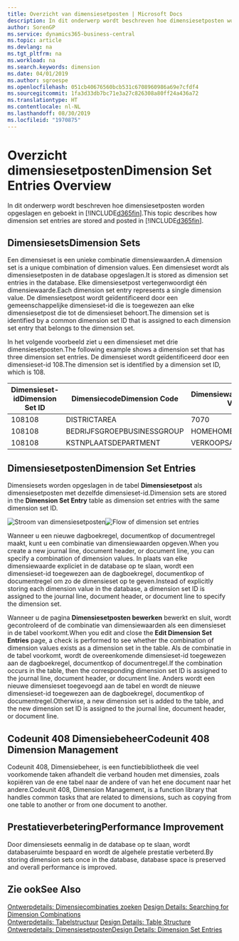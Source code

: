 ```yaml
---
title: Overzicht van dimensiesetposten | Microsoft Docs
description: In dit onderwerp wordt beschreven hoe dimensiesetposten worden opgeslagen en geboekt in Dynamics 365.
author: SorenGP
ms.service: dynamics365-business-central
ms.topic: article
ms.devlang: na
ms.tgt_pltfrm: na
ms.workload: na
ms.search.keywords: dimension
ms.date: 04/01/2019
ms.author: sgroespe
ms.openlocfilehash: 051cb40676560bcb531c6708960986a69e7cfdf4
ms.sourcegitcommit: 1fa3d33db7bc71e3a27c826308a80ff24a436a72
ms.translationtype: HT
ms.contentlocale: nl-NL
ms.lasthandoff: 08/30/2019
ms.locfileid: "1970875"
---
```

# <a name="dimension-set-entries-overview"></a><span data-ttu-id="d2978-103">Overzicht dimensiesetposten</span><span class="sxs-lookup"><span data-stu-id="d2978-103">Dimension Set Entries Overview</span></span>
<span data-ttu-id="d2978-104">In dit onderwerp wordt beschreven hoe dimensiesetposten worden opgeslagen en geboekt in [!INCLUDE[d365fin](includes/d365fin_md.md)].</span><span class="sxs-lookup"><span data-stu-id="d2978-104">This topic describes how dimension set entries are stored and posted in [!INCLUDE[d365fin](includes/d365fin_md.md)].</span></span>  

## <a name="dimension-sets"></a><span data-ttu-id="d2978-105">Dimensiesets</span><span class="sxs-lookup"><span data-stu-id="d2978-105">Dimension Sets</span></span>  
<span data-ttu-id="d2978-106">Een dimensieset is een unieke combinatie dimensiewaarden.</span><span class="sxs-lookup"><span data-stu-id="d2978-106">A dimension set is a unique combination of dimension values.</span></span> <span data-ttu-id="d2978-107">Een dimensieset wordt als dimensiesetposten in de database opgeslagen.</span><span class="sxs-lookup"><span data-stu-id="d2978-107">It is stored as dimension set entries in the database.</span></span> <span data-ttu-id="d2978-108">Elke dimensiesetpost vertegenwoordigt één dimensiewaarde.</span><span class="sxs-lookup"><span data-stu-id="d2978-108">Each dimension set entry represents a single dimension value.</span></span> <span data-ttu-id="d2978-109">De dimensiesetpost wordt geïdentificeerd door een gemeenschappelijke dimensieset-id die is toegewezen aan elke dimensiesetpost die tot de dimensieset behoort.</span><span class="sxs-lookup"><span data-stu-id="d2978-109">The dimension set is identified by a common dimension set ID that is assigned to each dimension set entry that belongs to the dimension set.</span></span>  

<span data-ttu-id="d2978-110">In het volgende voorbeeld ziet u een dimensieset met drie dimensiesetposten.</span><span class="sxs-lookup"><span data-stu-id="d2978-110">The following example shows a dimension set that has three dimension set entries.</span></span> <span data-ttu-id="d2978-111">De dimensieset wordt geïdentificeerd door een dimensieset-id 108.</span><span class="sxs-lookup"><span data-stu-id="d2978-111">The dimension set is identified by a dimension set ID, which is 108.</span></span>  

|<span data-ttu-id="d2978-112">Dimensieset-id</span><span class="sxs-lookup"><span data-stu-id="d2978-112">Dimension Set ID</span></span>|<span data-ttu-id="d2978-113">Dimensiecode</span><span class="sxs-lookup"><span data-stu-id="d2978-113">Dimension Code</span></span>|<span data-ttu-id="d2978-114">Dimensiewaardecode</span><span class="sxs-lookup"><span data-stu-id="d2978-114">Dimension Value Code</span></span>|<span data-ttu-id="d2978-115">Dimensiewaardenaam</span><span class="sxs-lookup"><span data-stu-id="d2978-115">Dimension Value Name</span></span>|  
|----------------------|--------------------|--------------------------|--------------------------|  
|<span data-ttu-id="d2978-116">108</span><span class="sxs-lookup"><span data-stu-id="d2978-116">108</span></span>|<span data-ttu-id="d2978-117">DISTRICT</span><span class="sxs-lookup"><span data-stu-id="d2978-117">AREA</span></span>|<span data-ttu-id="d2978-118">70</span><span class="sxs-lookup"><span data-stu-id="d2978-118">70</span></span>|<span data-ttu-id="d2978-119">Noord-Amerika</span><span class="sxs-lookup"><span data-stu-id="d2978-119">America North</span></span>|  
|<span data-ttu-id="d2978-120">108</span><span class="sxs-lookup"><span data-stu-id="d2978-120">108</span></span>|<span data-ttu-id="d2978-121">BEDRIJFSGROEP</span><span class="sxs-lookup"><span data-stu-id="d2978-121">BUSINESSGROUP</span></span>|<span data-ttu-id="d2978-122">HOME</span><span class="sxs-lookup"><span data-stu-id="d2978-122">HOME</span></span>|<span data-ttu-id="d2978-123">Home</span><span class="sxs-lookup"><span data-stu-id="d2978-123">Home</span></span>|  
|<span data-ttu-id="d2978-124">108</span><span class="sxs-lookup"><span data-stu-id="d2978-124">108</span></span>|<span data-ttu-id="d2978-125">KSTNPLAATS</span><span class="sxs-lookup"><span data-stu-id="d2978-125">DEPARTMENT</span></span>|<span data-ttu-id="d2978-126">VERKOOP</span><span class="sxs-lookup"><span data-stu-id="d2978-126">SALES</span></span>|<span data-ttu-id="d2978-127">Verkoop</span><span class="sxs-lookup"><span data-stu-id="d2978-127">Sales</span></span>|  

## <a name="dimension-set-entries"></a><span data-ttu-id="d2978-128">Dimensiesetposten</span><span class="sxs-lookup"><span data-stu-id="d2978-128">Dimension Set Entries</span></span>  
<span data-ttu-id="d2978-129">Dimensiesets worden opgeslagen in de tabel **Dimensiesetpost** als dimensiesetposten met dezelfde dimensieset-id.</span><span class="sxs-lookup"><span data-stu-id="d2978-129">Dimension sets are stored in the **Dimension Set Entry** table as dimension set entries with the same dimension set ID.</span></span>  

<span data-ttu-id="d2978-130">![Stroom van dimensiesetposten](media/dimensionentrynav7.png "Stroom van dimensiesetposten")</span><span class="sxs-lookup"><span data-stu-id="d2978-130">![Flow of dimension set entries](media/dimensionentrynav7.png "Flow of dimension set entries")</span></span>  

<span data-ttu-id="d2978-131">Wanneer u een nieuwe dagboekregel, documentkop of documentregel maakt, kunt u een combinatie van dimensiewaarden opgeven.</span><span class="sxs-lookup"><span data-stu-id="d2978-131">When you create a new journal line, document header, or document line, you can specify a combination of dimension values.</span></span> <span data-ttu-id="d2978-132">In plaats van elke dimensiewaarde expliciet in de database op te slaan, wordt een dimensieset-id toegewezen aan de dagboekregel, documentkop of documentregel om zo de dimensieset op te geven.</span><span class="sxs-lookup"><span data-stu-id="d2978-132">Instead of explicitly storing each dimension value in the database, a dimension set ID is assigned to the journal line, document header, or document line to specify the dimension set.</span></span>  

<span data-ttu-id="d2978-133">Wanneer u de pagina **Dimensiesetposten bewerken** bewerkt en sluit, wordt gecontroleerd of de combinatie van dimensiewaarden als een dimensieset in de tabel voorkomt.</span><span class="sxs-lookup"><span data-stu-id="d2978-133">When you edit and close the **Edit Dimension Set Entries** page, a check is performed to see whether the combination of dimension values exists as a dimension set in the table.</span></span> <span data-ttu-id="d2978-134">Als de combinatie in de tabel voorkomt, wordt de overeenkomende dimensieset-id toegewezen aan de dagboekregel, documentkop of documentregel.</span><span class="sxs-lookup"><span data-stu-id="d2978-134">If the combination occurs in the table, then the corresponding dimension set ID is assigned to the journal line, document header, or document line.</span></span> <span data-ttu-id="d2978-135">Anders wordt een nieuwe dimensieset toegevoegd aan de tabel en wordt de nieuwe dimensieset-id toegewezen aan de dagboekregel, documentkop of documentregel.</span><span class="sxs-lookup"><span data-stu-id="d2978-135">Otherwise, a new dimension set is added to the table, and the new dimension set ID is assigned to the journal line, document header, or document line.</span></span>

## <a name="codeunit-408-dimension-management"></a><span data-ttu-id="d2978-136">Codeunit 408 Dimensiebeheer</span><span class="sxs-lookup"><span data-stu-id="d2978-136">Codeunit 408 Dimension Management</span></span>
<span data-ttu-id="d2978-137">Codeunit 408, Dimensiebeheer, is een functiebibliotheek die veel voorkomende taken afhandelt die verband houden met dimensies, zoals kopiëren van de ene tabel naar de andere of van het ene document naar het andere.</span><span class="sxs-lookup"><span data-stu-id="d2978-137">Codeunit 408, Dimension Management, is a function library that handles common tasks that are related to dimensions, such as copying from one table to another or from one document to another.</span></span>

## <a name="performance-improvement"></a><span data-ttu-id="d2978-138">Prestatieverbetering</span><span class="sxs-lookup"><span data-stu-id="d2978-138">Performance Improvement</span></span>  
<span data-ttu-id="d2978-139">Door dimensiesets eenmalig in de database op te slaan, wordt databaseruimte bespaard en wordt de algehele prestatie verbeterd.</span><span class="sxs-lookup"><span data-stu-id="d2978-139">By storing dimension sets once in the database, database space is preserved and overall performance is improved.</span></span>  

## <a name="see-also"></a><span data-ttu-id="d2978-140">Zie ook</span><span class="sxs-lookup"><span data-stu-id="d2978-140">See Also</span></span>  
<span data-ttu-id="d2978-141">[Ontwerpdetails: Dimensiecombinaties zoeken](design-details-searching-for-dimension-combinations.md) </span><span class="sxs-lookup"><span data-stu-id="d2978-141">[Design Details: Searching for Dimension Combinations](design-details-searching-for-dimension-combinations.md) </span></span>  
<span data-ttu-id="d2978-142">[Ontwerpdetails: Tabelstructuur](design-details-table-structure.md) </span><span class="sxs-lookup"><span data-stu-id="d2978-142">[Design Details: Table Structure](design-details-table-structure.md) </span></span>  
[<span data-ttu-id="d2978-143">Ontwerpdetails: Dimensiesetposten</span><span class="sxs-lookup"><span data-stu-id="d2978-143">Design Details: Dimension Set Entries</span></span>](design-details-dimension-set-entries.md)   
